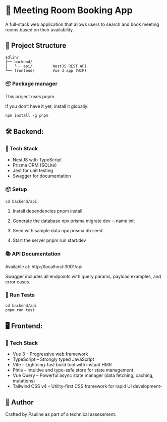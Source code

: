 # 📅 Meeting Room Booking App

A full-stack web application that allows users to search and book meeting rooms based on their availability.

## 📂 Project Structure

```
adlin/
├── backend/
│   └── api/         NestJS REST API
└── frontend/        Vue 3 app (WIP)
```

### 📦 Package manager

This project uses pnpm

If you don’t have it yet, install it globally:

```
npm install -g pnpm
```

## 🛠️ Backend:

### 🚀 Tech Stack

- NestJS with TypeScript
- Prisma ORM (SQLite)
- Jest for unit testing
- Swagger for documentation

### 📦 Setup

```
cd backend/api
```

1. Install dependencies
   pnpm install

2. Generate the database
   npx prisma migrate dev --name init

3. Seed with sample data
   npx prisma db seed

4. Start the server
   pnpm run start:dev

### 📚 API Documentation

Available at:
http://localhost:3001/api

Swagger includes all endpoints with query params, payload examples, and error cases.

### 🧪 Run Tests

```
cd backend/api
pnpm run test
```

## 🖥️ Frontend:

### 🚀 Tech Stack

- Vue 3 – Progressive web framework
- TypeScript – Strongly typed JavaScript
- Vite – Lightning-fast build tool with instant HMR
- Pinia – Intuitive and type-safe store for state management
- Vue Query – Powerful async state manager (data fetching, caching, mutations)
- Tailwind CSS v4 – Utility-first CSS framework for rapid UI development-

## 🤝 Author

Crafted by Pauline as part of a technical assessment.
